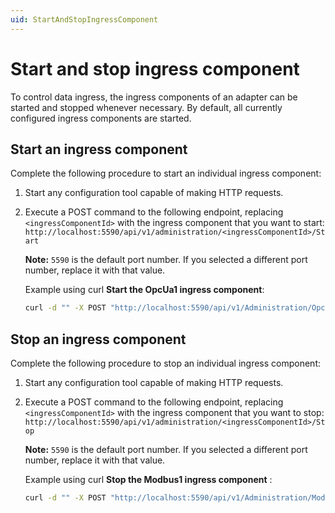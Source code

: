 ```yaml
---
uid: StartAndStopIngressComponent
---
```


# Start and stop ingress component

To control data ingress, the ingress components of an adapter can be started and stopped whenever necessary. By default, all currently configured ingress components are started.

## Start an ingress component

Complete the following procedure to start an individual ingress component:

1. Start any configuration tool capable of making HTTP requests.
2. Execute a POST command to the following endpoint, replacing `<ingressComponentId>` with the ingress component that you want to start: `http://localhost:5590/api/v1/administration/<ingressComponentId>/Start`
    
    **Note:** `5590` is the default port number. If you selected a different port number, replace it with that value.
    
    Example using curl **Start the OpcUa1 ingress component**:

    ```bash
    curl -d "" -X POST "http://localhost:5590/api/v1/Administration/OpcUa1/Start"
    ```

## Stop an ingress component

Complete the following procedure to stop an individual ingress component:

1. Start any configuration tool capable of making HTTP requests.
2. Execute a POST command to the following endpoint, replacing `<ingressComponentId>` with the ingress component that you want to stop: `http://localhost:5590/api/v1/administration/<ingressComponentId>/Stop`

    **Note:** `5590` is the default port number. If you selected a different port number, replace it with that value.
    
    Example using curl **Stop the Modbus1 ingress component** :

    ```bash
    curl -d "" -X POST "http://localhost:5590/api/v1/Administration/Modbus1/Stop"
    ```
